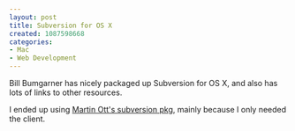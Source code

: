 ```yaml
--- 
layout: post
title: Subversion for OS X
created: 1087598668
categories: 
- Mac
- Web Development
---
```

Bill Bumgarner has nicely packaged up Subversion for OS X, and also has lots of links to other resources.

I ended up using <a href="http://homepage.mac.com/martinott/">Martin Ott's subversion pkg</a>, mainly because I only needed the client.
